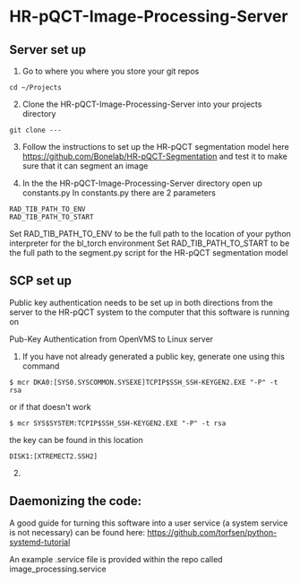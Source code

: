 # HR-pQCT-Image-Processing-Server



## Server set up
1. Go to where you where you store your git repos
```
cd ~/Projects
```
2. Clone the HR-pQCT-Image-Processing-Server into your projects directory
```
git clone ---
```
3. Follow the instructions to set up the HR-pQCT segmentation model here https://github.com/Bonelab/HR-pQCT-Segmentation and test it to make sure that it can segment an image

4. In the the HR-pQCT-Image-Processing-Server directory open up constants.py
In constants.py there are 2 parameters
```
RAD_TIB_PATH_TO_ENV
RAD_TIB_PATH_TO_START
```
Set RAD_TIB_PATH_TO_ENV to be the full path to the location of your python interpreter for the bl_torch environment
Set RAD_TIB_PATH_TO_START to be the full path to the segment.py script for the HR-pQCT segmentation model

## SCP set up
Public key authentication needs to be set up in both directions from the server to the HR-pQCT system to the computer that this software is running on

Pub-Key Authentication from OpenVMS to Linux server

1. If you have not already generated a public key, generate one using this command
```
$ mcr DKA0:[SYS0.SYSCOMMON.SYSEXE]TCPIP$SSH_SSH-KEYGEN2.EXE "-P" -t rsa
```
or if that doesn't work
```
$ mcr SYS$SYSTEM:TCPIP$SSH_SSH-KEYGEN2.EXE "-P" -t rsa
```
the key can be found in this location 
```
DISK1:[XTREMECT2.SSH2]
```
2. 


## Daemonizing the code:
A good guide for turning this software into a user service (a system service is not necessary) can be found here: https://github.com/torfsen/python-systemd-tutorial 

An example .service file is provided within the repo called image_processing.service 


